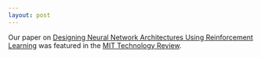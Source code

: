 ```yaml
---
layout: post
---
```


Our paper on [Designing Neural Network Architectures Using Reinforcement Learning](https://arxiv.org/pdf/1611.02167.pdf) was featured in the [MIT Technology Review](https://www.technologyreview.com/s/603381/ai-software-learns-to-make-ai-software/).